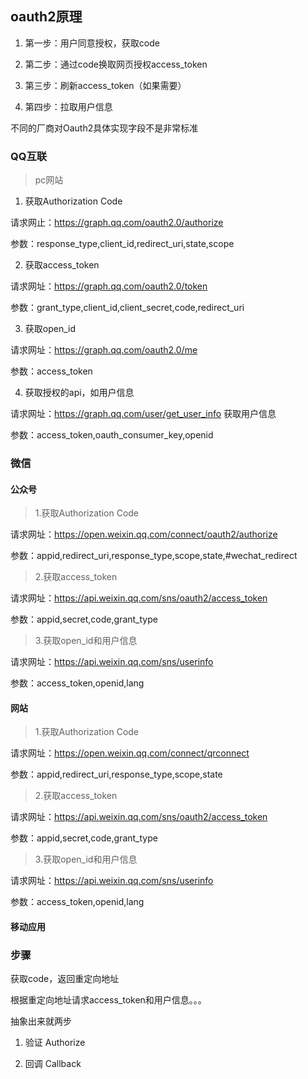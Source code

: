 ## oauth2原理

1. 第一步：用户同意授权，获取code

2. 第二步：通过code换取网页授权access_token

3. 第三步：刷新access_token（如果需要）

4. 第四步：拉取用户信息

不同的厂商对Oauth2具体实现字段不是非常标准

### QQ互联
> pc网站
1. 获取Authorization Code

请求网止：https://graph.qq.com/oauth2.0/authorize

参数：response_type,client_id,redirect_uri,state,scope

2. 获取access_token

请求网址：https://graph.qq.com/oauth2.0/token

参数：grant_type,client_id,client_secret,code,redirect_uri

3. 获取open_id

请求网址：https://graph.qq.com/oauth2.0/me

参数：access_token

4. 获取授权的api，如用户信息

请求网址：https://graph.qq.com/user/get_user_info 获取用户信息

参数：access_token,oauth_consumer_key,openid

### 微信
#### 公众号
> 1.获取Authorization Code

请求网址：https://open.weixin.qq.com/connect/oauth2/authorize

参数：appid,redirect_uri,response_type,scope,state,#wechat_redirect

> 2.获取access_token

请求网址：https://api.weixin.qq.com/sns/oauth2/access_token

参数：appid,secret,code,grant_type

> 3.获取open_id和用户信息

请求网址：https://api.weixin.qq.com/sns/userinfo

参数：access_token,openid,lang

#### 网站
> 1.获取Authorization Code

请求网址：https://open.weixin.qq.com/connect/qrconnect

参数：appid,redirect_uri,response_type,scope,state

> 2.获取access_token

请求网址：https://api.weixin.qq.com/sns/oauth2/access_token

参数：appid,secret,code,grant_type

> 3.获取open_id和用户信息

请求网址：https://api.weixin.qq.com/sns/userinfo

参数：access_token,openid,lang
#### 移动应用


### 步骤
获取code，返回重定向地址

根据重定向地址请求access_token和用户信息。。。


抽象出来就两步
1. 验证 Authorize

2. 回调 Callback






